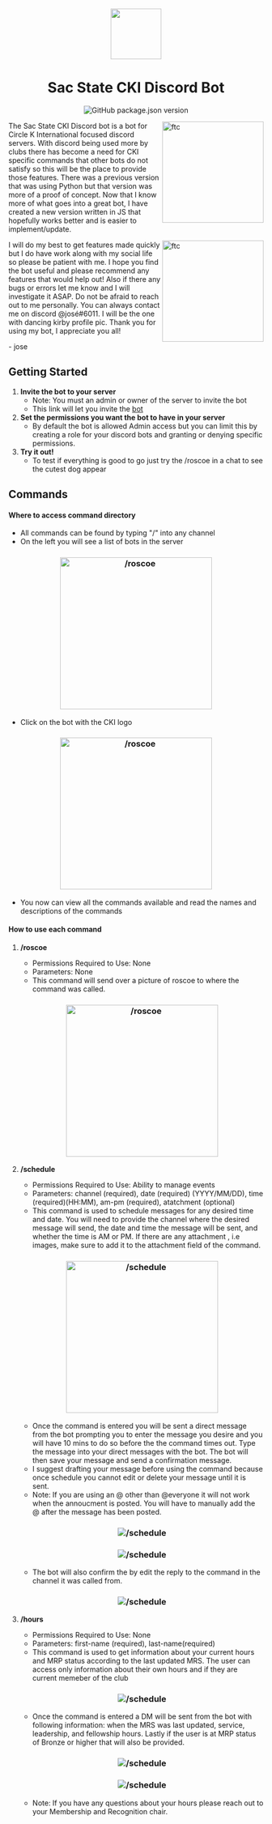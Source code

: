 <h3 align="center">
    <img height="100" src="https://cdn.discordapp.com/attachments/489930183143325706/862236688519528458/logoEmote8.png">
</h3>
<h1 align="center" style="font-weight: bold">
    Sac State CKI Discord Bot
</h1>
<p align="center">
    <img alt="GitHub package.json version" src="https://img.shields.io/github/package-json/v/JoseUTorres/Sac-State-CKI-Discord-Bot?style=for-the-badge">
</p>
<img src="https://live.staticflickr.com/65535/51665025161_3eddcb15b5_w.jpg" alt="ftc" align="right" height="200px">

The Sac State CKI Discord bot is a bot for Circle K International focused discord servers. With discord being used more by clubs there has become a need for CKI specific commands that other bots do not satisfy so this will be the place to provide those features. There was a previous version that was using Python but that version was more of a proof of concept. Now that I know more of what goes into a great bot, I have created a new version written in JS that hopefully works better and is easier to implement/update.

<img src="https://live.staticflickr.com/65535/51908054951_2481ec987d_w.jpg" alt="ftc" align="right" height="200px">

I will do my best to get features made quickly but I do have work along with my social life so please be patient with me. I hope you find the bot useful and please recommend any features that would help out! Also if there any bugs or errors let me know and I will investigate it ASAP. Do not be afraid to reach out to me personally. You can always contact me on discord @josé#6011. I will be the one with dancing kirby profile pic. Thank you for using my bot, I appreciate you all!

<p style="margin-left: auto; margin-right: 0px;">
    - jose 
</p>

## Getting Started
1. **Invite the bot to your server**
    - Note: You must an admin or owner of the server to invite the bot
    - This link will let you invite the [bot](https://discord.com/api/oauth2/authorize?client_id=840623082988503040&permissions=8&scope=bot)
2. **Set the permissions you want the bot to have in your server**
    - By default the bot is allowed Admin access but you can limit this by creating a role for your discord bots and granting or denying specific permissions.
3. **Try it out!**
    - To test if everything is good to go just try the /roscoe in a chat to see the cutest dog appear

## Commands

#### Where to access command directory
- All commands can be found by typing "/" into any channel
- On the left you will see a list of bots in the server

<h3 align="center">
    <img src="https://cdn.discordapp.com/attachments/1010399797338980363/1049557823727620206/image.png" alt="/roscoe" height="300px">
</h3>

- Click on the bot with the CKI logo
<h3 align="center">
    <img src="https://cdn.discordapp.com/attachments/1010399797338980363/1049558293829406810/image.png" alt="/roscoe" height="300px">
</h3>

- You now can view all the commands available and read the names and descriptions of the commands

#### How to use each command

1. **/roscoe**
    - Permissions Required to Use: None
    - Parameters: None
    - This command will send over a picture of roscoe to where the command was called.

    <h3 align="center">
        <img src="https://cdn.discordapp.com/attachments/1010399797338980363/1043106982233641020/image.png" alt="/roscoe" height="300px">
    </h3>

2. **/schedule**
    - Permissions Required to Use: Ability to manage events
    - Parameters: channel (required), date (required) (YYYY/MM/DD), time (required)(HH:MM), am-pm (required), atatchment (optional)
    - This command is used to schedule messages for any desired time and date. You will need to provide the channel where the desired message will send, the date and time the message will be sent, and whether the time is AM or PM. If there are any attachment , i.e images, make sure to add it to the attachment field of the command.

    <h3 align="center">
        <img src="https://cdn.discordapp.com/attachments/1010399797338980363/1043108214528557086/image.png" alt="/schedule" height="300px">
    </h3>

    - Once the command is entered you will be sent a direct message from the bot prompting you to enter the message you desire and you will have 10 mins to do so before the the command times out. Type the message into your direct messages with the bot. The bot will then save your message and send a confirmation message.
    - I suggest drafting your message before using the command because once schedule you cannot edit or delete your message until it is sent.
    - Note: If you are using an @ other than @everyone it will not work when the annoucment is posted. You will have to manually add the @ after the message has been posted.

    <h3 align="center">
        <img src="https://cdn.discordapp.com/attachments/1010399797338980363/1048023300732887050/image.png" alt="/schedule">
    </h3>

    <h3 align="center">
        <img src="https://cdn.discordapp.com/attachments/1010399797338980363/1048023789910372392/image.png" alt="/schedule">
    </h3>

    - The bot will also confirm the by edit the reply to the command in the channel it was called from.

    <h3 align="center">
        <img src="https://cdn.discordapp.com/attachments/1010399797338980363/1043109792203415602/image.png" alt="/schedule">
    </h3>

3. **/hours**
    - Permissions Required to Use: None
    - Parameters: first-name (required), last-name(required)
    - This command is used to get information about your current hours and MRP status according to the last updated MRS. The user can access only information about their own hours and if they are current memeber of the club

    <h3 align="center">
        <img src="https://cdn.discordapp.com/attachments/1010399797338980363/1049555353685209110/image.png" alt="/schedule">
    </h3>

    - Once the command is entered a DM will be sent from the bot with following information: when the MRS was last updated, service, leadership, and fellowship hours. Lastly if the user is at MRP status of Bronze or higher that will also be provided.

    <h3 align="center">
        <img src="https://cdn.discordapp.com/attachments/1010399797338980363/1049556341414449152/image.png" alt="/schedule">
    </h3>

    <h3 align="center">
        <img src="https://cdn.discordapp.com/attachments/1010399797338980363/1049556455545651230/image.png" alt="/schedule">
    </h3>
    
    - Note: If you have any questions about your hours please reach out to your Membership and Recognition chair.
